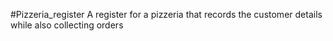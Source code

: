#Pizzeria_register
A register for a pizzeria that records the customer details while also collecting orders
